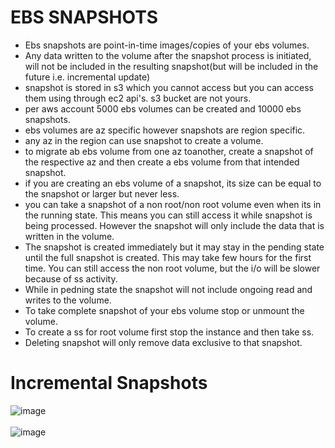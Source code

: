 # EBS SNAPSHOTS
- Ebs snapshots are point-in-time images/copies of your ebs volumes.
- Any data written to the volume after the snapshot process is initiated, will not be included in the resulting snapshot(but will be included in the future i.e. incremental update)
- snapshot is stored in s3 which you cannot access but you can access them using through ec2 api's. s3 bucket are not yours.
- per aws account 5000 ebs volumes can be created and 10000 ebs snapshots.
- ebs volumes are az specific however snapshots are region specific.
- any az in the region can use snapshot to create a volume.
- to migrate ab ebs volume from one az toanother, create a snapshot of the respective az and then create a ebs volume from that intended snapshot.
- if you are creating an ebs volume of a snapshot, its size can be equal to the snapshot or larger but never less.
- you can take a snapshot of a non root/non root volume even when its in the running state. This means you can still access it while snapshot is being processed. However the snapshot will only include the data that is written in the volume.
- The snapshot is created immediately but it may stay in the pending state until the full snapshot is created. This may take few hours for the first time. You can still access the non root volume, but the i/o will be slower because of ss activity.
- While in pedning state the snapshot will not include ongoing read and writes to the volume.
- To take complete snapshot of your ebs volume stop or unmount the volume.  
- To create a ss for root volume first stop the instance and then take ss.
- Deleting snapshot will only remove data exclusive to that snapshot.

# Incremental Snapshots
![image](https://user-images.githubusercontent.com/85761276/198816839-92de8ccd-2a9a-423b-b3d5-b874af1b9a5c.png) <br/>
<br/>
![image](https://user-images.githubusercontent.com/85761276/198816931-cfbed40b-68cb-420d-bf45-ecf3965bcc5f.png)



